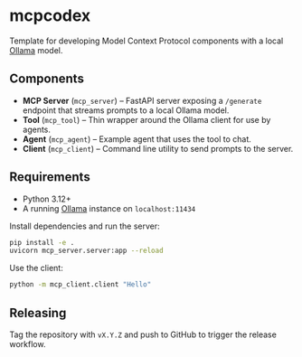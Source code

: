 # mcpcodex

Template for developing Model Context Protocol components with a local [Ollama](https://ollama.com) model.

## Components

- **MCP Server** (`mcp_server`) – FastAPI server exposing a `/generate` endpoint that streams prompts to a local Ollama model.
- **Tool** (`mcp_tool`) – Thin wrapper around the Ollama client for use by agents.
- **Agent** (`mcp_agent`) – Example agent that uses the tool to chat.
- **Client** (`mcp_client`) – Command line utility to send prompts to the server.

## Requirements

- Python 3.12+
- A running [Ollama](https://ollama.com) instance on `localhost:11434`

Install dependencies and run the server:

```bash
pip install -e .
uvicorn mcp_server.server:app --reload
```

Use the client:

```bash
python -m mcp_client.client "Hello"
```

## Releasing

Tag the repository with `vX.Y.Z` and push to GitHub to trigger the release workflow.
